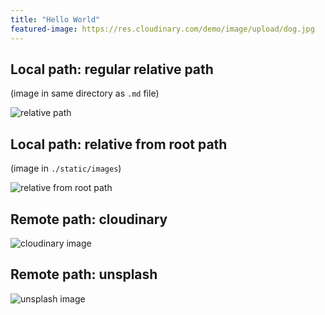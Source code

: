 ```yaml
---
title: "Hello World"
featured-image: https://res.cloudinary.com/demo/image/upload/dog.jpg
---
```


## Local path: regular relative path

(image in same directory as `.md` file)

![relative path](./car.jpg)

## Local path: relative from root path

(image in `./static/images`)

![relative from root path](/images/house.jpg)

## Remote path: cloudinary

![cloudinary image](https://res.cloudinary.com/demo/image/upload/dog.jpg)

## Remote path: unsplash

![unsplash image](https://images.unsplash.com/photo-1519897831810-a9a01aceccd1)
